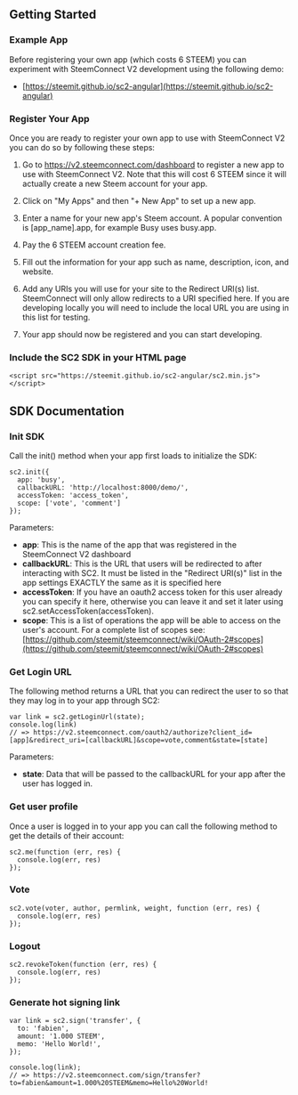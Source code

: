 ## Getting Started
### Example App
Before registering your own app (which costs 6 STEEM) you can experiment with SteemConnect V2 development using the following demo:

- [https://steemit.github.io/sc2-angular](https://steemit.github.io/sc2-angular)

### Register Your App
Once you are ready to register your own app to use with SteemConnect V2 you can do so by following these steps:

1. Go to https://v2.steemconnect.com/dashboard to register a new app to use with SteemConnect V2. Note that this will cost 6 STEEM since it will actually create a new Steem account for your app.

2. Click on "My Apps" and then "+ New App" to set up a new app.

3. Enter a name for your new app's Steem account. A popular convention is [app_name].app, for example Busy uses busy.app.

4. Pay the 6 STEEM account creation fee.

5. Fill out the information for your app such as name, description, icon, and website.

6. Add any URIs you will use for your site to the Redirect URI(s) list. SteemConnect will only allow redirects to a URI specified here. If you are developing locally you will need to include the local URL you are using in this list for testing.

7. Your app should now be registered and you can start developing.

### Include the SC2 SDK in your HTML page
```
<script src="https://steemit.github.io/sc2-angular/sc2.min.js"></script>
```

## SDK Documentation
### Init SDK
Call the init() method when your app first loads to initialize the SDK:
```
sc2.init({
  app: 'busy',
  callbackURL: 'http://localhost:8000/demo/',
  accessToken: 'access_token',
  scope: ['vote', 'comment']
});
```
Parameters:
- __app__: This is the name of the app that was registered in the SteemConnect V2 dashboard
- __callbackURL__: This is the URL that users will be redirected to after interacting with SC2. It must be listed in the "Redirect URI(s)" list in the app settings EXACTLY the same as it is specified here
- __accessToken__: If you have an oauth2 access token for this user already you can specify it here, otherwise you can leave it and set it later using sc2.setAccessToken(accessToken).
- __scope__: This is a list of operations the app will be able to access on the user's account. For a complete list of scopes see: [https://github.com/steemit/steemconnect/wiki/OAuth-2#scopes](https://github.com/steemit/steemconnect/wiki/OAuth-2#scopes)

### Get Login URL
The following method returns a URL that you can redirect the user to so that they may log in to your app through SC2:
```
var link = sc2.getLoginUrl(state);
console.log(link)
// => https://v2.steemconnect.com/oauth2/authorize?client_id=[app]&redirect_uri=[callbackURL]&scope=vote,comment&state=[state]
```
Parameters:
- __state__: Data that will be passed to the callbackURL for your app after the user has logged in.

### Get user profile
Once a user is logged in to your app you can call the following method to get the details of their account:
```
sc2.me(function (err, res) {
  console.log(err, res)
});
```

### Vote
```
sc2.vote(voter, author, permlink, weight, function (err, res) {
  console.log(err, res)
});
```

### Logout
```
sc2.revokeToken(function (err, res) {
  console.log(err, res)
});
```

### Generate hot signing link
```
var link = sc2.sign('transfer', {
  to: 'fabien',
  amount: '1.000 STEEM',
  memo: 'Hello World!',
});

console.log(link);
// => https://v2.steemconnect.com/sign/transfer?to=fabien&amount=1.000%20STEEM&memo=Hello%20World!
```
